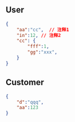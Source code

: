 ## **User**
```json
{
    "aa":"cc",  // 注释1
    "in":12, // 注释2
    "cc": {
        "fff":1,
        "gg":"xxx",
    }
}
```

## Customer
```json
{
    "d":"qqq",
    "aa":123
}
```